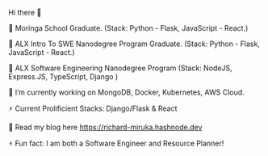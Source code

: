 Hi there 👋

🔭 Moringa School Graduate. (Stack: Python - Flask, JavaScript - React.)

🔭 ALX Intro To SWE Nanodegree Program  Graduate. (Stack: Python - Flask, JavaScript - React.)

🔭  ALX Software Engineering Nanodegree Program (Stack: NodeJS, Express.JS, TypeScript, Django )

🔭 I’m currently working on MongoDB, Docker, Kubernetes, AWS Cloud.

⚡ Current Prolificient Stacks: Django/Flask & React 

💬 Read my blog here https://richard-miruka.hashnode.dev

⚡ Fun fact: I am both a Software Engineer and Resource Planner!
